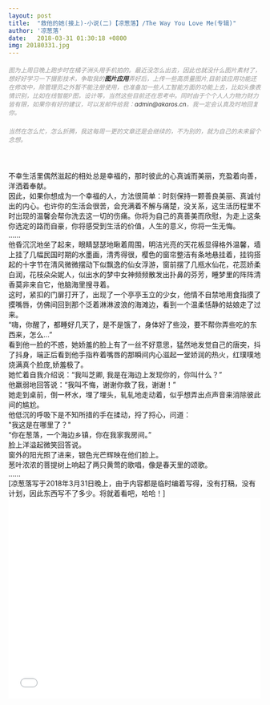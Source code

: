 ```yaml
---
layout: post
title:  "救他的她(接上)-小说(二)【凉葱落】/The Way You Love Me(专辑)"
author: '凉葱落'
date:   2018-03-31 01:30:18 +0800
img: 20180331.jpg
---
```

<h5 style="color:#999; font-size:12px;font-weight:300">图为上周日晚上跑步时在橘子洲头用手机拍的。最近没怎么出去，因此也就没什么图片素材了，想好好学习一下摄影技术，争取我的<a href="http://www.iomatter.net" style="text-decoration:none; color:#333; font-weight:bold">图片应用</a>弄好后，上传一些高质量图片,目前该应用功能还在修改中，除管理员之外暂不能注册使用，也准备加一些人工智能方面的功能上去，比如头像表情识别，比如在线智能P图，设计等，当然这些目前还在思考中。同时由于个个人人力物力财力皆有限，如果你有好的建议，可以发邮件给我：<a href="mailto:admin@akaros.cn" style="text-decoration:none; color:#333; font-weight:400">admin@akaros.cn</a>。我一定会认真及时地回复你。</h5>
<h5 style="color:#999; font-size:12px;font-weight:300">当然在怎么忙，怎么折腾，我这每周一更的文章还是会继续的，不为别的，就为自己的未来留个念想。</h5>
<br>
<br>
不幸生活里偶然滋起的相处总是幸福的，那时彼此的心真诚而美丽，充盈着向善，洋洒着奉献。<br>
因此，如果你想成为一个幸福的人，方法很简单：时刻保持一颗善良美丽、真诚付出的内心。也许你的生活会很苦，会充满着不解与痛楚，没关系，这生活历程里不时出现的温馨会帮你洗去这一切的伤痛。你将为自己的真善美而欣慰，为走上这条你选定的路而自豪，你将感受到生活的价值，人生的意义，你将一生无悔。<br>
......<br>
他昏沉沉地坐了起来，眼睛瑟瑟地瞅着周围，明洁光亮的天花板显得格外温馨，墙上挂了几幅民国时期的水墨画，清秀得很，樱色的窗帘整洁有条地悬挂着，挂钩搭起的十字节在清风微微摆动下似飘逸的仙女浮游，窗前摆了几瓶水仙花，花蕊娇柔白润，花枝朵朵妮人，似出水的梦中女神频频散发出扑鼻的芬芳，睡梦里的阵阵清香莫非来自它，他脑海里搜寻着。<br>
这时，紧扣的门扉打开了，出现了一个亭亭玉立的少女，他情不自禁地用食指摸了摸嘴唇，仿佛间回到那个泛着淋淋波浪的海滩边，看到一个温柔恬静的姑娘走了过来。<br>
“嗨，你醒了，都睡好几天了，是不是饿了，身体好了些没，要不帮你弄些吃的东西来，怎么...”<br>
看到他一脸的不惑，她娇羞的脸上有了一丝不好意思，猛然地发觉自己的唐突，抖了抖身，端正后看到他手指杵着嘴唇的那瞬间内心滋起一堂娇润的热火，红璞噗地烧满真个脸庞,娇羞极了。<br>
她忙着自我介绍说：“我叫芝卿, 我是在海边上发现你的，你叫什么？”<br>
他羸弱地回答说：“我叫不悔，谢谢你救了我，谢谢！”<br>
她走到桌前，倒一杯水，埋了埋头，轧轧地走动着，似乎想弄出点声音来消除彼此间的尴尬。<br>
他低沉的呼吸下是不知所措的手在揉动，捋了捋心，问道：<br>
"我这是在哪里了？"<br>
“你在葱落，一个海边乡镇，你在我家我房间。”<br>
脸上洋溢起微笑回答说。<br>
窗外的阳光照了进来，银色光芒辉映在他们脸上。<br>
葱叶浓浓的菩提树上响起了两只黄莺的歌唱，像是春天里的颂歌。<br>
......<br>
[凉葱落写于2018年3月31日晚上，由于内容都是临时编着写得，没有打稿，没有计划，因此东西写不了多少。将就着看吧，哈哈！]


<iframe frameborder="0" src="//music.163.com/outchain/player?type=1&id=3115257&auto=1&height=430" allowfullscreen style="width:100%;height:400px"></iframe>
